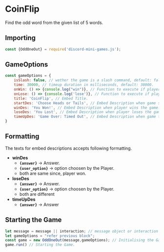 # CoinFlip
Find the odd word from the given list of 5 words.

## Importing
```js
const {OddOneOut} = require('discord-mini-games.js');
```
## GameOptions
```js
const gameOptions = {
    isSlash: false, // wether the game is a slash command, default: false.
    time: 30000, // timeup duration in milliseconds, default: 30000.
    onWin: () => {console.log("win")}, // Function to execute if player wins the game.
    onLose: () => {console.log('lose')}, // Function to execute if player loses the game.
    title: 'CoinFlip', // Embed Title.
    startDes: 'Choose Heads or Tails', // Embed Description when game starts.
    winDes: 'You Won!', // Embed Description when player wins the game.
    loseDes: 'You Lost', // Embed Description when player loses the game.
    timeUpDes: 'Game Over: Timed Out', // Embed Description when game times out.
}
```
## Formatting
The texts for embed descriptions accepts following formatting.
- **winDes**
  - **`{answer}`** -> Answer.
  - **`{user_option}`** -> option choosen by the Player.
  - both are same since, player won.
- **loseDes**
  - **`{answer}`** -> Answer.
  - **`{user_option}`** -> option choosen by the Player.
  - both are different
- **timeUpDes**
  - **`{answer}`** -> Answer

## Starting the Game
```js
let message = message || interaction; // message object or interaction object.
let gameOptions = "refer previous block";
const game = new OddOneOut(message,gameOptions); // Initialising the Game.
game.run() // Starting the Game.
```